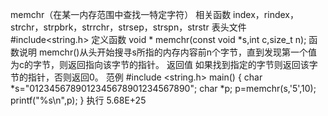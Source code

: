 memchr（在某一内存范围中查找一特定字符）
相关函数
index，rindex，strchr，strpbrk，strrchr，strsep，strspn，strstr
表头文件
#include<string.h>
定义函数
void * memchr(const void *s,int c,size_t n);
函数说明
memchr()从头开始搜寻s所指的内存内容前n个字节，直到发现第一个值为c的字节，则返回指向该字节的指针。
返回值
如果找到指定的字节则返回该字节的指针，否则返回0。
范例
#include <string.h>
main()
{
char *s="0123456789012345678901234567890";
char *p;
p=memchr(s,'5',10);
printf("%s\n",p);
}
执行
5.68E+25